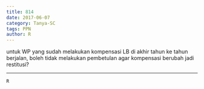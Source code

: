 ```yaml
---
title: 814
date: 2017-06-07
category: Tanya-SC
tags: PPN
author: R
---
```


untuk WP yang sudah melakukan kompensasi LB di akhir tahun ke tahun berjalan, boleh tidak melakukan pembetulan agar kompensasi berubah jadi restitusi?

---



`R`
